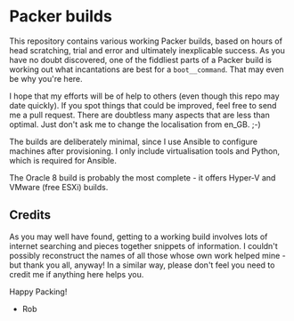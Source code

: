 # Packer builds

This repository contains various working Packer builds, based on hours of
head scratching, trial and error and ultimately inexplicable success. As you
have no doubt discovered, one of the fiddliest parts of a Packer build is
working out what incantations are best for a `boot__command`. That may even
be why you're here.

I hope that my efforts will be of help to others (even though this repo may
date quickly). If you spot things that could be improved, feel free to send
me a pull request. There are doubtless many aspects that are less than
optimal. Just don't ask me to change the localisation from en_GB. ;-)

The builds are deliberately minimal, since I use Ansible to configure
machines after provisioning. I only include virtualisation tools and Python,
which is required for Ansible.

The Oracle 8 build is probably the most complete - it offers Hyper-V and
VMware (free ESXi) builds.

## Credits

As you may well have found, getting to a working build involves lots of
internet searching and pieces together snippets of information. I
couldn't possibly reconstruct the names of all those whose own work helped
mine - but thank you all, anyway! In a similar way, please don't feel you
need to credit me if anything here helps you.

Happy Packing!

- Rob